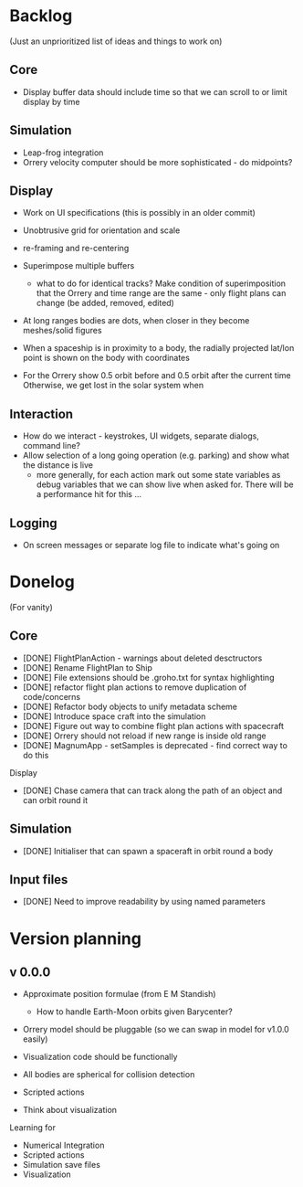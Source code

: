 Backlog
=======
(Just an unprioritized list of ideas and things to work on)

Core
----
* Display buffer data should include time so that we can scroll to or limit display by time


Simulation
----------
* Leap-frog integration
* Orrery velocity computer should be more sophisticated - do midpoints?

Display
-------
* Work on UI specifications (this is possibly in an older commit)
* Unobtrusive grid for orientation and scale
* re-framing and re-centering

* Superimpose multiple buffers
  - what to do for identical tracks? Make condition of superimposition that the
    Orrery and time range are the same - only flight plans can change (be added,
    removed, edited)
* At long ranges bodies are dots, when closer in they become meshes/solid figures
* When a spaceship is in proximity to a body, the radially projected lat/lon 
  point is shown on the body with coordinates
* For the Orrery show 0.5 orbit before and 0.5 orbit after the current time
  Otherwise, we get lost in the solar system when 

Interaction
-----------
* How do we interact - keystrokes, UI widgets, separate dialogs, command line?
* Allow selection of a long going operation (e.g. parking) and show what the distance is live
  - more generally, for each action mark out some state variables as debug variables that
    we can show live when asked for. There will be a performance hit for this ...


Logging
-------
* On screen messages or separate log file to indicate what's going on 



Donelog
=======
(For vanity)

Core
----
* [DONE] FlightPlanAction - warnings about deleted desctructors
* [DONE] Rename FlightPlan to Ship
* [DONE] File extensions should be .groho.txt for syntax highlighting
* [DONE] refactor flight plan actions to remove duplication of code/concerns
* [DONE] Refactor body objects to unify metadata scheme
* [DONE] Introduce space craft into the simulation
* [DONE] Figure out way to combine flight plan actions with spacecraft
* [DONE] Orrery should not reload if new range is inside old range
* [DONE] MagnumApp - setSamples is deprecated - find correct way to do this

Display
* [DONE] Chase camera that can track along the path of an object and can orbit round it

Simulation
----------
* [DONE] Initialiser that can spawn a spaceraft in orbit round a body

Input files
-----------
* [DONE] Need to improve readability by using named parameters


Version planning
================

v 0.0.0
-------
- Approximate position formulae (from E M Standish)
	- How to handle Earth-Moon orbits given Barycenter?
- Orrery model should be pluggable (so we can swap in model for v1.0.0 easily)
- Visualization code should be functionally 


- All bodies are spherical for collision detection
- Scripted actions
- Think about visualization


Learning for
- Numerical Integration
- Scripted actions
- Simulation save files
- Visualization